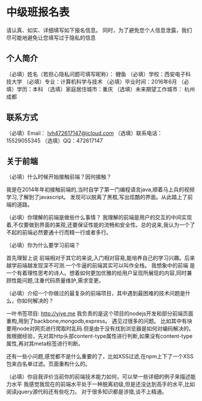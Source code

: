 # 中级班报名表

请认真、如实、详细填写如下报名信息。
同时，为了避免您个人信息泄露，我们尽可能地避免让您填写过于隐私的信息

## 个人简介

（必填）姓名（若担心隐私问题可填写昵称）： 鲤鱼
（必填）学校：西安电子科技大学
（必填）专业：计算机科学与技术
（必填）毕业时间：2016年6月
（必填）学历：本科
（选填）家庭居住城市：重庆
（选填）未来期望工作城市： 杭州 成都 

## 联系方式

（必填）Email： lyh472617147@icloud.com
（选填）联系电话：15529055345
（选填）QQ：472617147

## 关于前端

（必填）什么时候开始接触前端？因何接触？

  我是在2014年年初接触前端的,当时自学了第一门编程语言java,顺着马上兵的视频学习,了解到了javascript。
  发现可以脱离了黑框,写出炫酷的界面。从此踏上了前端的道路。

（必填）你理解的前端是做些什么事情？
我理解的前端是用户的交互的中间实现着,不仅要做到界面的美观,还要保证性能的流畅和安全性。总的说来,我认为一个了不起的前端必然要通十行而精一行或者多行。

（必填）你为什么要学习前端？

首先理智上说 前端相对于其它的来说,入门相对容易,能培养自己的学习兴趣。后来越学前端越发现深不可测.一个牛逼的前端其实可以叫作全栈。
我想象中的前端 是一个有着理性思考的诗人。想着如何更加优雅的给用户呈现所展现的内容,同时兼顾性能问题,注重代码质量维护,需求变更。

（必填）介绍一个你做过的最复杂的前端项目，其中遇到最困难的技术问题是什么，你如何解决的？

一叶书签项目: http://yiye.me
我负责的是这个项目的nodejs开发和部分前端页面重构,用到了backbone,mongodb,express。
遇见过很多的问题。
比如其中有块要用node对网页进行爬取时乱码.但是由于没有找到浏览器是如何对编码解决的。我根据经验，先对其http头部content-type属性进行判断,如果没有content-type属性,再对其meta标签进行判断。

还有一些小问题,感觉都不是什么重要的了，比如XSS过滤,在npm上下了一个XSS包来白名单过滤。页面重构什么的。


（必填）你自我评价当前你的前端技术能力如何，可以举一些详细的例子来描述能力水平
我感觉我现在的前端水平处于一种脱离初级,但是还没达到高手的水平,比如阅读jquery源代码还有些吃力。
对于很多知识都是涉猎,谈不上精通。

